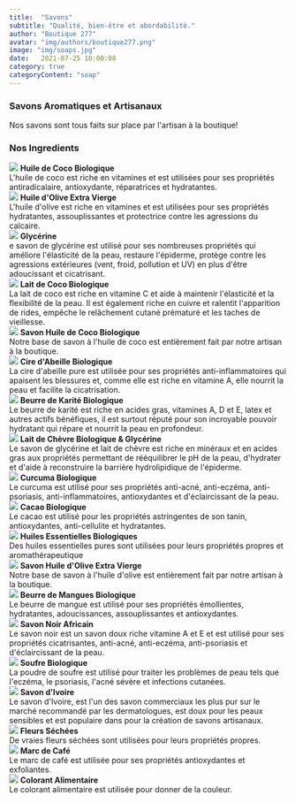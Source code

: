 ```yaml
---
title:  "Savons"
subtitle: "Qualité, bien-être et abordabilité."
author: "Boutique 277"
avatar: "img/authors/boutique277.png"
image: "img/soaps.jpg"
date:   2021-07-25 10:00:08
category: true
categoryContent: "soap"
---
```


### Savons Aromatiques et Artisanaux
Nos savons sont tous faits sur place par l'artisan à la boutique!

### Nos Ingredients
<img class="post-image" src="/img/ingredients/cocooil.png">
<strong>Huile de Coco Biologique</strong><br />
L'huile de coco est riche en vitamines et est utilisées pour ses propriétés antiradicalaire, antioxydante, réparatrices et hydratantes.
<div class="post-image-clear"></div>

<img class="post-image" src="/img/ingredients/oliveoil.png">
<strong>Huile d'Olive Extra Vierge</strong><br />
L'huile d'olive est riche en vitamines et est utilisées pour ses propriétés hydratantes, assouplissantes et protectrice contre les agressions du calcaire.
<div class="post-image-clear"></div>

<img class="post-image" src="/img/ingredients/soapbase-glycerine.png">
<strong>Glycérine</strong><br />
e savon de glycérine est utilisé pour ses nombreuses propriétés qui améliore l'élasticité de la peau, restaure l'épiderme, protège contre les agressions extérieures (vent, froid, pollution et UV) en plus d'être adoucissant et cicatrisant.
<div class="post-image-clear"></div>

<img class="post-image" src="/img/ingredients/cocomilk.png">
<strong>Lait de Coco Biologique</strong><br />
La lait de coco est riche en vitamine C et aide à maintenir l'élasticité et la flexibilité de la peau. Il est également riche en cuivre et ralentit l'apparition de rides, empêche le relâchement cutané prématuré et les taches de vieillesse.
<div class="post-image-clear"></div>

<img class="post-image" src="/img/ingredients/soapbase-cocooil.png">
<strong>Savon Huile de Coco Biologique</strong><br />
Notre base de savon à l'huile de coco est entièrement fait par notre artisan à la boutique.
<div class="post-image-clear"></div>

<img class="post-image" src="/img/ingredients/beeswax.png">
<strong>Cire d'Abeille Biologique</strong><br />
La cire d'abeille pure est utilisée pour ses propriétés anti-inflammatoires qui apaisent les blessures et, comme elle est riche en vitamine A, elle nourrit la peau et facilite la cicatrisation.
<div class="post-image-clear"></div>

<img class="post-image" src="/img/ingredients/sheabutter.png">
<strong>Beurre de Karité Biologique</strong><br />
Le beurre de karité est riche en acides gras, vitamines A, D et E, latex et autres actifs bénéfiques, il est surtout réputé pour son incroyable pouvoir hydratant qui répare et nourrit la peau en profondeur.
<div class="post-image-clear"></div>

<img class="post-image" src="/img/ingredients/soapbase-glycerinegoatmilk.jpg">
<strong>Lait de Chèvre Biologique & Glycérine</strong><br />
 Le savon de glycérine et lait de chèvre est riche en minéraux et en acides gras aux propriétés permettant de rééquilibrer le pH de la peau, d'hydrater et d'aide à reconstruire la barrière hydrolipidique de l'épiderme.
<div class="post-image-clear"></div>

<img class="post-image" src="/img/ingredients/turmeric.png">
<strong>Curcuma Biologique</strong><br />
Le curcuma est utilisé pour ses propriétés anti-acné, anti-eczéma, anti-psoriasis, anti-inflammatoires, antioxydantes et d'éclaircissant de la peau.
<div class="post-image-clear"></div>

<img class="post-image" src="/img/ingredients/cocoa.png">
<strong>Cacao Biologique</strong><br />
Le cacao est utilisé pour les propriétés astringentes de son tanin, antioxydantes, anti-cellulite et hydratantes.
<div class="post-image-clear"></div>

<img class="post-image" src="/img/ingredients/essentialoils.png">
<strong>Huiles Essentielles Biologiques</strong><br />
Des huiles essentielles pures sont utilisées pour leurs propriétés propres et aromathérapeutique
<div class="post-image-clear"></div>

<img class="post-image" src="/img/ingredients/soapbase-oliveoil.png">
<strong>Savon Huile d'Olive Extra Vierge</strong><br />
Notre base de savon à l'huile d'olive est entièrement fait par notre artisan à la boutique.
<div class="post-image-clear"></div>

<img class="post-image" src="/img/ingredients/sheabutter.png">
<strong>Beurre de Mangues Biologique</strong><br />
Le beurre de mangue est utilisé pour ses propriétés émollientes, hydratantes, adoucissances, assouplissantes et antioxydantes.
<div class="post-image-clear"></div>

<img class="post-image" src="/img/ingredients/soapafricanblack.png">
<strong>Savon Noir Africain</strong><br />
Le savon noir est un savon doux riche vitamine A et E et est utilisé pour ses propriétés cicatrisantes, anti-acné, anti-eczéma, anti-psoriasis et d'éclaircissant de la peau.
<div class="post-image-clear"></div>

<img class="post-image" src="/img/ingredients/sulfurpowder.png">
<strong>Soufre Biologique</strong><br />
La poudre de soufre est utilisé pour traiter les problèmes de peau tels que l'eczéma, le psoriasis, l'acné sévère et infections cutanées.
<div class="post-image-clear"></div>

<img class="post-image" src="/img/ingredients/soap.png">
<strong>Savon d'Ivoire</strong><br />
Le savon d'Ivoire, est l'un des savon commerciaux les plus pur sur le marché recommandé par les dermatologues, est doux pour les peaux sensibles et est populaire dans pour la création de savons artisanaux.
<div class="post-image-clear"></div>

<img class="post-image" src="/img/ingredients/driedroses.png">
<strong>Fleurs Séchées</strong><br />
De vraies fleurs séchées sont utilisées pour leurs propriétés propres.
<div class="post-image-clear"></div>

<img class="post-image" src="/img/ingredients/coffeegrounds.png">
<strong>Marc de Café</strong><br />
Le marc de café est utilisée pour ses propriétés antioxydantes et exfoliantes.
<div class="post-image-clear"></div>

<img class="post-image" src="/img/ingredients/foodcoloring.png">
<strong>Colorant Alimentaire</strong><br />
Le colorant alimentaire est utilisée pour donner de la couleur.
<div class="post-image-clear"></div>
